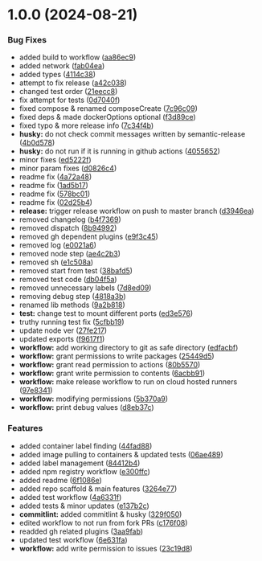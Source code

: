 # 1.0.0 (2024-08-21)


### Bug Fixes

* added build to workflow ([aa86ec9](https://github.com/TechTeamer/docker-manager-library/commit/aa86ec9418f07ce4af5315f4e130572e37c775c3))
* added network ([fab04ea](https://github.com/TechTeamer/docker-manager-library/commit/fab04eaa19182652ec4147d10a2c701b1236940d))
* added types ([4114c38](https://github.com/TechTeamer/docker-manager-library/commit/4114c38db5d09deb838cdeab1e7bfa7bcb4351fb))
* attempt to fix release ([a42c038](https://github.com/TechTeamer/docker-manager-library/commit/a42c038d4ec363db4630b4eea312ea5cfd1ac5ab))
* changed test order ([21eecc8](https://github.com/TechTeamer/docker-manager-library/commit/21eecc8f5a50edd770d1fb3a8aae239cb7dfb4bd))
* fix attempt for tests ([0d7040f](https://github.com/TechTeamer/docker-manager-library/commit/0d7040fa8389b931a4f6b04a2d46fd884863247e))
* fixed compose & renamed composeCreate ([7c96c09](https://github.com/TechTeamer/docker-manager-library/commit/7c96c0936ee637819fe9dd4d20250b45aa60f3f3))
* fixed deps & made dockerOptions optional ([f3d89ce](https://github.com/TechTeamer/docker-manager-library/commit/f3d89ce83d39d7739961b047d3a85741d58db4ca))
* fixed typo & more release info ([7c34f4b](https://github.com/TechTeamer/docker-manager-library/commit/7c34f4b639ae7f9e89f97632731d2a6d16642ce8))
* **husky:** do not check commit messages written by semantic-release ([4b0d578](https://github.com/TechTeamer/docker-manager-library/commit/4b0d57812b9c75cd8d4971edd2323ff5a55c2b4f))
* **husky:** do not run if it is running in github actions ([4055652](https://github.com/TechTeamer/docker-manager-library/commit/40556524618a60b99c363e872e51fab5caa0c90b))
* minor fixes ([ed5222f](https://github.com/TechTeamer/docker-manager-library/commit/ed5222f3099a85852ab859c0de6cb6b03ba6b576))
* minor param fixes ([d0826c4](https://github.com/TechTeamer/docker-manager-library/commit/d0826c44c40f41205cc488b3b5186012448c3e0a))
* readme fix ([4a72a48](https://github.com/TechTeamer/docker-manager-library/commit/4a72a48ccc235bd554ebdd050c0adee3095e4c28))
* readme fix ([1ad5b17](https://github.com/TechTeamer/docker-manager-library/commit/1ad5b1707cc231f793a2202df1ed40bab6caed3c))
* readme fix ([578bc01](https://github.com/TechTeamer/docker-manager-library/commit/578bc01f6a7fae20744d19d033323277ed828a2c))
* readme fix ([02d25b4](https://github.com/TechTeamer/docker-manager-library/commit/02d25b4158c117a125f800186877a1bd02375464))
* **release:** trigger release workflow on push to master branch ([d3946ea](https://github.com/TechTeamer/docker-manager-library/commit/d3946ea31f5676fe74bd1711aa7ca9f772b4df15))
* removed changelog ([b4f7369](https://github.com/TechTeamer/docker-manager-library/commit/b4f736992bff6b946f9852393c1d4252cf6dc6a4))
* removed dispatch ([8b94992](https://github.com/TechTeamer/docker-manager-library/commit/8b94992be22354705b91aec041eb8015d2621af0))
* removed gh dependent plugins ([e9f3c45](https://github.com/TechTeamer/docker-manager-library/commit/e9f3c455e95f5941639098a5ff1657dc541c138d))
* removed log ([e0021a6](https://github.com/TechTeamer/docker-manager-library/commit/e0021a6eab2ddfe8f71288ab3a34e6eb109d740c))
* removed node step ([ae4c2b3](https://github.com/TechTeamer/docker-manager-library/commit/ae4c2b3ce49c6b727a25578a847cffdc83c08634))
* removed sh ([e1c508a](https://github.com/TechTeamer/docker-manager-library/commit/e1c508aa75534f7c25c81780dc8648d4f7709a8c))
* removed start from test ([38bafd5](https://github.com/TechTeamer/docker-manager-library/commit/38bafd5a35986178211aa136e9efcba0b63af3c9))
* removed test code ([db04f5a](https://github.com/TechTeamer/docker-manager-library/commit/db04f5a9f2fc2d534e0dff9f9fdc82e39d2d6faa))
* removed unnecessary labels ([7d8ed09](https://github.com/TechTeamer/docker-manager-library/commit/7d8ed09c8b75ad9dee9f86923b5f4e24096b83d5))
* removing debug step ([4818a3b](https://github.com/TechTeamer/docker-manager-library/commit/4818a3b24e3a4a91dbe135a992aaae9fadcc51ca))
* renamed lib methods ([9a2b818](https://github.com/TechTeamer/docker-manager-library/commit/9a2b8182edb8357ddf7ace31e46124ae5b3e9288))
* **test:** change test to mount different ports ([ed3e576](https://github.com/TechTeamer/docker-manager-library/commit/ed3e576ebf60d836471ee60854e046bf0627cae1))
* truthy running test fix ([5cfbb19](https://github.com/TechTeamer/docker-manager-library/commit/5cfbb195805e48489008144e6b243de79ccff9fa))
* update node ver ([27fe217](https://github.com/TechTeamer/docker-manager-library/commit/27fe21793a0af45214604ca1fddcedd83d8a5ced))
* updated exports ([f9617f1](https://github.com/TechTeamer/docker-manager-library/commit/f9617f1758c9331a88ba71e3c3c2d1e8c7702487))
* **workflow:** add working directory to git as safe directory ([edfacbf](https://github.com/TechTeamer/docker-manager-library/commit/edfacbffc8f3ec7200f41cc9a952bc6fb9b76bec))
* **workflow:** grant permissions to write packages ([25449d5](https://github.com/TechTeamer/docker-manager-library/commit/25449d5aee419590c049302d88272c2d39e62bee))
* **workflow:** grant read permission to actions ([80b5570](https://github.com/TechTeamer/docker-manager-library/commit/80b5570d092cc953103a36b9149ac8683c341677))
* **workflow:** grant write permission to contents ([6acbb91](https://github.com/TechTeamer/docker-manager-library/commit/6acbb9106df5db59ac3ad94bf71fda45906af4c8))
* **workflow:** make release workflow to run on cloud hosted runners ([97e8341](https://github.com/TechTeamer/docker-manager-library/commit/97e834169ef5b5ac7b5dfe4e7dcf9b1bdc3e9e17))
* **workflow:** modifying permissions ([5b370a9](https://github.com/TechTeamer/docker-manager-library/commit/5b370a90bb2eccbe919695692b1dc0b70b105f67))
* **workflow:** print debug values ([d8eb37c](https://github.com/TechTeamer/docker-manager-library/commit/d8eb37ca1ae618bb75618ae3f69177a2d51a694e))


### Features

* added container label finding ([44fad88](https://github.com/TechTeamer/docker-manager-library/commit/44fad88c9eee261a5559adb16652a2cc145871bf))
* added image pulling to containers & updated tests ([06ae489](https://github.com/TechTeamer/docker-manager-library/commit/06ae489aadecc9eb128a7aea71fc62b2f69aa8ab))
* added label management ([84412b4](https://github.com/TechTeamer/docker-manager-library/commit/84412b4f21b78f9cc7e67dc04b9e43315627e179))
* added npm registry workflow ([e300ffc](https://github.com/TechTeamer/docker-manager-library/commit/e300ffc71d1cbc3b256a3f84666feb7e598606f0))
* added readme ([6f1086e](https://github.com/TechTeamer/docker-manager-library/commit/6f1086e1d29ddf6be3c29355c51db78d47afc48e))
* added repo scaffold & main features ([3264e77](https://github.com/TechTeamer/docker-manager-library/commit/3264e77356d5d0198085c0946672280a1ace1f51))
* added test workflow ([4a6331f](https://github.com/TechTeamer/docker-manager-library/commit/4a6331fcf135adc86d22d972535505ec9ff06ab7))
* added tests & minor updates ([e137b2c](https://github.com/TechTeamer/docker-manager-library/commit/e137b2cc77f512b194d6bf29abc50401d2c68593))
* **commitlint:** added commitlint & husky ([329f050](https://github.com/TechTeamer/docker-manager-library/commit/329f050e2a8608d1b65f0aca1735ee15fa7ee493))
* edited workflow to not run from fork PRs ([c176f08](https://github.com/TechTeamer/docker-manager-library/commit/c176f084ffb32326969ecfbc5c12d5b411bbb920))
* readded gh related plugins ([3aa9fab](https://github.com/TechTeamer/docker-manager-library/commit/3aa9fab1e0578315b2c6d031706e832bcb576299))
* updated test workflow ([6e631fa](https://github.com/TechTeamer/docker-manager-library/commit/6e631fa7a032b706ce8070072a93bee5bf8b51a4))
* **workflow:** add write permission to issues ([23c19d8](https://github.com/TechTeamer/docker-manager-library/commit/23c19d878c42b22c9909b22954e1ec39b7beb1d7))
